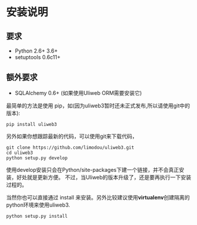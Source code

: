 # 安装说明


## 要求


* Python 2.6+ 3.6+
* setuptools 0.6c11+


## 额外要求


* SQLAlchemy 0.6+ (如果使用Uliweb ORM需要安装它)

最简单的方法是使用 pip，如(因为uliweb3暂时还未正式发布,所以请使用git中的版本):


```
pip install uliweb3
```

另外如果你想跟踪最新的代码，可以使用git来下载代码，

```
git clone https://github.com/limodou/uliweb3.git
cd uliweb3
python setup.py develop
```

使用develop安装只会在Python/site-packages下建一个链接，并不会真正安装，好处就是更新方便。
不过，当Uliweb的版本升级了，还是要再执行一下安装过程的。

当然你也可以直接通过 install 来安装。另外比较建议使用**virtualenv**创建隔离的python环境来使用uliweb3.


```
python setup.py install
```
